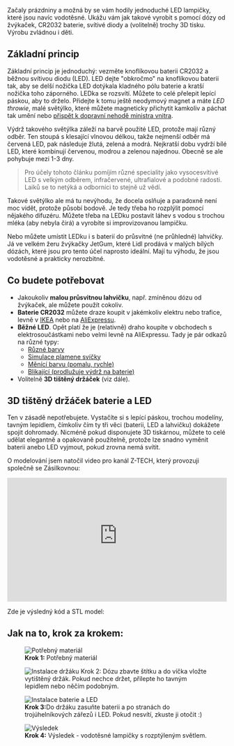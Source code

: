 <!-- dcterms:title = Výroba vodotěsných LED lampiček za pár korun -->
<!-- dcterms:abstract = Začaly prázdniny a možná by se vám hodily jednoduché LED lampičky, které jsou navíc vodotěsné. Ukážu vám jak takové vyrobit s pomocí dózy od žvýkaček, CR2032 baterie, svítivé diody a (volitelně) trochy 3D tisku. Výrobu zvládnou i děti. -->
<!-- dcterms:creator = Michal Altair Valášek -->
<!-- x4w:coverUrl = /cover-pictures/20220712-svetylka.jpg -->
<!-- x4w:pictureUrl = /perex-pictures/20220712-svetylka.jpg -->
<!-- x4w:pictureWidth = 150 -->
<!-- x4w:pictureHeight = 150 -->
<!-- x4w:category = Z-TECH -->
<!-- x4w:category = 3D tisk -->
<!-- x4w:category = Bastlení -->
<!-- dcterms:date = 2022-07-12 -->

Začaly prázdniny a možná by se vám hodily jednoduché LED lampičky, které jsou navíc vodotěsné. Ukážu vám jak takové vyrobit s pomocí dózy od žvýkaček, CR2032 baterie, svítivé diody a (volitelně) trochy 3D tisku. Výrobu zvládnou i děti.

## Základní princip

Základní princip je jednoduchý: vezměte knoflíkovou baterii CR2032 a běžnou svítivou diodu (LED). LED dejte "obkročmo" na knoflíkovou baterii tak, aby se delší nožička LED dotýkala kladného pólu baterie a kratší nožička toho záporného. LEDka se rozsvítí. Můžete to celé přelepit lepící páskou, aby to drželo. Přidejte k tomu ještě neodymový magnet a máte _LED throwie_, malé světýlko, které můžete magneticky přichytit kamkoliv a páchat tak umění nebo [přispět k dopravní nehodě ministra vnitra](https://ct24.ceskatelevize.cz/domaci/1312748-v-havarovane-limuzine-cestoval-john-jel-pry-proverit-podezrele-krabicky).

Výdrž takového světýlka záleží na barvě použité LED, protože mají různý odběr. Ten stoupá s klesající vlnovou délkou, takže nejmenší odběr má červená LED, pak následuje žlutá, zelená a modrá. Nejkratší dobu vydrží bílé LED, které kombinují červenou, modrou a zelenou najednou. Obecně se ale pohybuje mezi 1-3 dny.

> Pro účely tohoto článku pomíjím různé speciality jako vysocesvítivé LED s velkým odběrem, infračervené, ultrafialové a podobné radosti. Laiků se to netýká a odborníci to stejně už vědí.

Takové světýlko ale má tu nevýhodu, že docela oslňuje a paradoxně není moc vidět, protože působí bodově. Je tedy třeba ho rozplýlit pomocí nějakého difuzéru. Můžete třeba na LEDku postavit láhev s vodou s trochou mléka (aby nebyla čirá) a vyrobíte si improvizovanou lampičku.

Nebo můžete umístit LEDku i s baterií do průsvitné (ne průhledné) lahvičky. Já ve velkém žeru žvýkačky JetGum, které Lidl prodává v malých bílých dózách, které jsou pro tento účel naprosto ideální. Mají tu výhodu, že jsou vodotěsné a prakticky nerozbitné.

## Co budete potřebovat

* Jakoukoliv **malou průsvitnou lahvičku**, např. zmíněnou dózu od žvýkaček, ale můžete použít cokoliv.
* **Baterie CR2032** můžete draze koupit v jakémkoliv elektru nebo trafice, levně v [IKEA](https://www.ikea.com/cz/cs/p/plattboj-lith-baterie-80291156/) nebo na [AliExpressu](https://s.click.aliexpress.com/e/_DmJmxVD).
* **Běžné LED**. Opět platí že je (relativně) draho koupíte v obchodech s elektrosoučástkami nebo velmi levně na AliExpressu. Tady je pár odkazů na různé typy:
    * [Různé barvy](https://s.click.aliexpress.com/e/_DkeZKeJ)
    * [Simulace plamene svíčky](https://s.click.aliexpress.com/e/_DCGvLj9)
    * [Měnící barvu (pomalu, rychle)](https://s.click.aliexpress.com/e/_DnEypfV)
    * [Blikající (prodlužuje výdrž na baterie)](https://s.click.aliexpress.com/e/_DCzBDMX)
* Volitelně **3D tištěný držáček** (viz dále).

## 3D tištěný držáček baterie a LED

Ten v zásadě nepotřebujete. Vystačíte si s lepící páskou, trochou modelíny, tavným lepidlem, čímkoliv čím ty tři věci (baterii, LED a lahvičku) dokážete spojit dohromady. Nicméně pokud disponujete 3D tiskárnou, můžete to celé udělat elegantně a opakovaně použitelně, protože lze snadno vyměnit baterii anebo LED vyjmout, pokud zrovna nemá svítit.

O modelování jsem natočil video pro kanál Z-TECH, který provozuji společně se Zásilkovnou:

<div style="position:relative;padding-top:56.25%;">
  <iframe src="https://www.youtube-nocookie.com/embed/okRb0nigA_o" frameborder="0" allowfullscreen allow="accelerometer; autoplay; encrypted-media; gyroscope; picture-in-picture" style="position:absolute;top:0;left:0;width:100%;height:100%;"></iframe>
</div>

Zde je výsledný kód a STL model:

<script src="https://gist.github.com/ridercz/062039f173a32b63391dea762da300ff.js"></script>

## Jak na to, krok za krokem:

<figure>
    <img src="https://www.cdn.altairis.cz/Blog/2022/20220712-svetylka-1.jpg" alt="Potřebný materiál" />
    <figcaption><b>Krok 1:</b> Potřebný materiál</figcaption>
</figure>

<figure>
    <img src="https://www.cdn.altairis.cz/Blog/2022/20220712-svetylka-2.jpg" alt="Instalace držáku" />
    <figcaption<b>Krok 2:</b> Dózu zbavte štítku a do víčka vložte vytištěný držák. Pokud nechce držet, přilepte ho tavným lepidlem nebo něčím podobným.</figcaption>
</figure>

<figure>
    <img src="https://www.cdn.altairis.cz/Blog/2022/20220712-svetylka-3.jpg" alt="Instalace baterie a LED" />
    <figcaption><b>Krok 3:</b>Do držáku zasuňte baterii a po stranách do trojúhelníkových zářezů i LED. Pokud nesvítí, zkuste ji otočit :)</figcaption>
</figure>

<figure>
    <img src="https://www.cdn.altairis.cz/Blog/2022/20220712-svetylka-4.jpg" alt="Výsledek" />
    <figcaption><b>Krok 4:</b> Výsledek - vodotěsné lampičky s rozptýleným světlem.</figcaption>
</figure>
